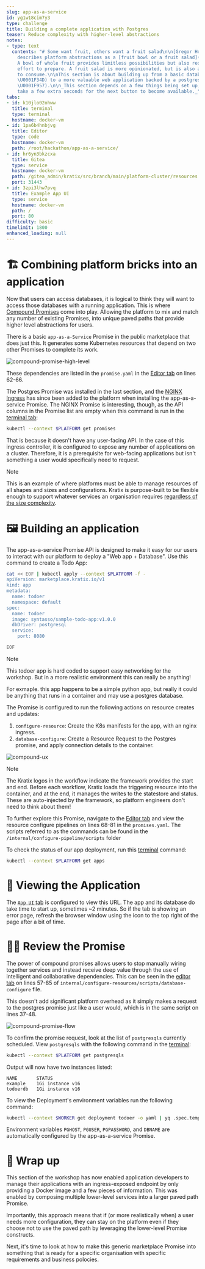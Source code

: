 ```yaml
---
slug: app-as-a-service
id: yg1w18cim7y3
type: challenge
title: Building a complete application with Postgres
teaser: Reduce complexity with higher-level abstractions
notes:
- type: text
  contents: "# Some want fruit, others want a fruit salad\n\n[Gregor Hohpe](https://architectelevator.com/book/platformstrategy/)
    describes platform abstractions as a [fruit bowl or a fruit salad](https://architectelevator.com/architecture/platforms-fruit-salad/).
    A bowl of whole fruit provides limitless possibilities but also requires more
    effort to prepare. A fruit salad is more opinionated, but is also a lot easier
    to consume.\n\nThis section is about building up from a basic database (think
    \U0001F34D) to a more valuable web application backed by a postgres database (think
    \U0001F957).\n\n_This section depends on a few things being set up, so it may
    take a few extra seconds for the next button to become available._"
tabs:
- id: k10jlo02ohww
  title: terminal
  type: terminal
  hostname: docker-vm
- id: 1pa6b4hnbjvg
  title: Editor
  type: code
  hostname: docker-vm
  path: /root/hackathon/app-as-a-service/
- id: hr6yn3bkzcxa
  title: Gitea
  type: service
  hostname: docker-vm
  path: /gitea_admin/kratix/src/branch/main/platform-cluster/resources
  port: 31443
- id: 3zpi3lhw7pvq
  title: Example App UI
  type: service
  hostname: docker-vm
  path: /
  port: 80
difficulty: basic
timelimit: 1800
enhanced_loading: null
---
```


🏗️ Combining platform bricks into an application
===

Now that users can access databases, it is logical to think they will want to access those databases with a running application. This is where [Compound Promises](https://docs.kratix.io/blog/compound-promises) come into play. Allowing the platform to mix and match any number of existing Promises, into unique paved paths that provide higher level abstractions for users.

There is a basic `app-as-a-Service` Promise in the public marketplace that does just this. It generates some Kubernetes resources that depend on two other Promises to complete its work.

![compound-promise-high-level](../assets/compound-promise-high-level.png)

These dependencies are listed in the `promise.yaml` in the [Editor tab](tab-1) on lines 62-66.

The Postgres Promise was installed in the last section, and the [NGINX Ingress](https://docs.nginx.com/nginx-ingress-controller/) has since been added to the platform when installing the app-as-a-service Promise. The NGINX Promise is interesting, though, as the API columns in the Promise list are empty when this command is run in the [terminal tab](tab-0):

```bash
kubectl --context $PLATFORM get promises
```

That is because it doesn't have any user-facing API. In the case of this ingress controller, it is configured to expose any number of applications on a cluster. Therefore, it is a prerequisite for web-facing applications but isn't something a user would specifically need to request.

> [!NOTE]
> This is an example of where platforms must be able to manage resources of all shapes and sizes and configurations. Kratix is purpose-built to be flexible enough to support whatever services an organisation requires [regardless of the size complexity](https://www.syntasso.io/case-studies-how-natwest-uses-kratix-to-reduce-developer-cognitive-load).

🖼️ Building an application
===

The app-as-a-service Promise API is designed to make it easy for our users to interact with our platform to deploy a "Web app + Database". Use this command to create a Todo App:

```bash
cat << EOF | kubectl apply --context $PLATFORM -f -
apiVersion: marketplace.kratix.io/v1
kind: app
metadata:
  name: todoer
  namespace: default
spec:
  name: todoer
  image: syntasso/sample-todo-app:v1.0.0
  dbDriver: postgresql
  service:
    port: 8080

EOF
```

> [!NOTE]
> This todoer app is hard coded to support easy networking for the workshop. But in a more realistic environment this can really be anything!
>
> For exmaple. this app happens to be a simple python app, but really it could be anything that runs in a container and may use a postgres database.

The Promise is configured to run the following actions on resource creates and updates:

1. `configure-resource`: Create the K8s manifests for the app, with an nginx ingress.
2. `database-configure`: Create a Resource Request to the Postgres promise, and apply connection details to the container.

![compound-ux](../assets/compound-ux.png)

> [!NOTE]
> The Kratix logos in the workflow indicate the framework provides the start and end. Before each workflow, Kratix loads the triggering resource into the container, and at the end, it manages the writes to the statestore and status. These are auto-injected by the framework, so platform engineers don't need to think about them!

To further explore this Promise, navigate to the [Editor tab](tab-1) and view the resource configure pipelines on lines 68-81 in the `promises.yaml`.
The scripts referred to as the commands can be found in the `/internal/configure-pipeline/scripts` folder

To check the status of our app deployment, run this [terminal](tab-0) command:

```bash
kubectl --context $PLATFORM get apps
```

👀 Viewing the Application
===

The [`App UI` tab](tab-3) is configured to view this URL. The app and its database do take time to start up, sometimes ~2 minutes. So if the tab is showing an error page, refresh the browser window using the icon to the top right of the page after a bit of time.

👩‍💻 Review the Promise
===

The power of compound promises allows users to stop manually wiring together services and instead receive deep value through the use of intelligent and collaborative dependencies. This can be seen in the [editor tab](tab-1) on lines 57-85 of `internal/configure-resources/scripts/database-configure` file.

This doesn't add significant platform overhead as it simply makes a request to the postgres promise just like a user would, which is in the same script on lines 37-48.

![compound-promise-flow](../assets/compound-promise-flow.png)

To confirm the promise request, look at the list of `postgresqls` currently scheduled. View `postgresqls` with the following command in the [terminal](tab-0):

```bash
kubectl --context $PLATFORM get postgresqls
```

Output will now have two instances listed:

```bash,nocopy
NAME       STATUS
example    1Gi instance v16
todoerdb   1Gi instance v16
```

To view the Deployment's environment variables run the following command:

```bash
kubectl --context $WORKER get deployment todoer -o yaml | yq .spec.template.spec.containers[0].env
```

Environment variables `PGHOST`, `PGUSER`, `PGPASSWORD`, and `DBNAME` are automatically configured by the app-as-a-service Promise.

🎁 Wrap up
===

This section of the workshop has now enabled application developers to manage their applications with an ingress-exposed endpoint by only providing a Docker image and a few pieces of information. This was enabled by composing multiple lower-level services into a larger paved path Promise.

Importantly, this approach means that if (or more realistically when) a user needs more configuration, they can stay on the platform even if they choose not to use the paved path by leveraging the lower-level Promise constructs.

Next, it's time to look at how to make this generic marketplace Promise into something that is ready for a specific organisation with specific requirements and business polocies.
